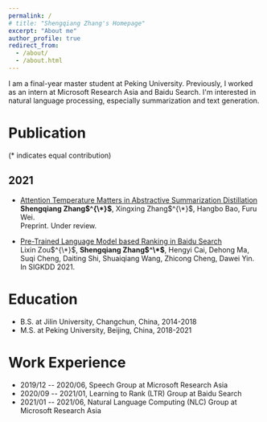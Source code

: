 ```yaml
---
permalink: /
# title: "Shengqiang Zhang's Homepage"
excerpt: "About me"
author_profile: true
redirect_from: 
  - /about/
  - /about.html
---
```


I am a final-year master student at Peking University.
Previously, I worked as an intern at Microsoft Research Asia and Baidu Search.
I'm interested in natural language processing, especially summarization and text generation.

<!-- # clustrmap -->
<script type="text/javascript" id="clustrmaps" src="//clustrmaps.com/map_v2.js?d=tprgNgGDK2b4DA3hWGtRbIKI-OWlzeuFOyUDpQ1i_0M&cl=ffffff&w=a"></script>

# Publication

(* indicates equal contribution)

## 2021
* [Attention Temperature Matters in Abstractive Summarization Distillation](https://arxiv.org/abs/2106.03441)   
**Shengqiang Zhang$^{\*}$**, Xingxing Zhang$^{\*}$, Hangbo Bao, Furu Wei.  
Preprint. Under review.

* [Pre-Trained Language Model based Ranking in Baidu Search](https://arxiv.org/abs/2105.11108)  
Lixin Zou$^{\*}$, **Shengqiang Zhang$^\*$**, Hengyi Cai, Dehong Ma, Suqi Cheng, Daiting Shi, Shuaiqiang Wang, Zhicong Cheng, Dawei Yin.  
In SIGKDD 2021.


# Education
* B.S. at Jilin University, Changchun, China, 2014-2018
* M.S. at Peking University, Beijing, China, 2018-2021


# Work Experience
* 2019/12 -- 2020/06, Speech Group at Microsoft Research Asia
* 2020/09 -- 2021/01, Learning to Rank (LTR) Group at Baidu Search
* 2021/01 -- 2021/06, Natural Language Computing (NLC) Group at Microsoft Research Asia
  